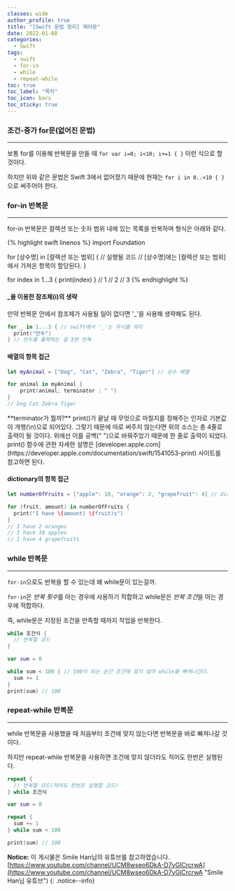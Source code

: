 ```yaml
---
classes: wide
author_profile: true
title: "[Swift 문법 정리] 제어문"
date: 2022-01-08
categories:
  - Swift
tags:
  - swift
  - for-in
  - while
  - repeat-while
toc: true
toc_label: "목차"
toc_icon: bars
toc_sticky: true
---
```


### 조건-증가 for문(없어진 문법)

---

보통 for를 이용해 반복문을 만들 때 `for var i=0; i<10; i+=1 { }` 이런 식으로 할 것이다.

하지만 위와 같은 문법은 Swift 3에서 없어졌기 때문에 현재는 `for i in 0..<10 { }`으로 써주어야 한다.

### for-in 반복문

---

for-in 반복문은 컬렉션 또는 숫자 범위 내에 있는 목록을 반복하며 형식은 아래와 같다.

{% highlight swift linenos %}
import Foundation

for [상수명] in [컬렉션 또는 범위] {
    // 실행될 코드
    // [상수명]에는 [컬렉션 또는 범위]에서 가져온 항목이 할당된다.
}

for index in 1...3 {
    print(index)
}
// 1
// 2
// 3
{% endhighlight %}

#### _을 이용한 참조체(i)의 생략

만약 반복문 안에서 참조체가 사용될 일이 없다면 '_'을 사용해 생략해도 된다.

```swift
for _ in 1...3 { // swift에서 '_'는 무시를 의미
  print("만두")
} // 만두를 출력하는 걸 3번 반복
```

#### 배열의 항목 접근

```swift
let myAnimal = ["Dog", "Cat", "Zebra", "Tiger"] // 상수 배열

for animal in myAnimal {
    print(animal, terminator : " ")
}
// Dog Cat Zebra Tiger
```

<div class="notice--primary" markdown="1">
**terminator가 뭘까?** print()가 끝날 때 무엇으로 마칠지를 정해주는 인자로 기본값이 개행(\n)으로 되어있다. 그렇기 때문에 따로 써주지 않는다면 위의 소스는 총 4줄로 출력이 될 것이다. 위에선 이를 공백(" ")으로 바꿔주었기 때문에 한 줄로 출력이 되었다. print() 함수에 관한 자세한 설명은 [developer.apple.com](https://developer.apple.com/documentation/swift/1541053-print) 사이트를 참고하면 된다.
</div>

#### dictionary의 항목 접근

```swift
let numberOfFruits = ["apple": 10, "orange": 2, "grapefruit": 4] // dictionary는 [key: value] 형식의 배열이다.

for (fruit, amount) in numberOfFruits {
  print("I have \(amount) \(fruit)s")
}
// I have 2 oranges
// I have 10 apples
// I have 4 grapefruits
```

### while 반복문

---

`for-in`으로도 반복을 할 수 있는데 왜 while문이 있는걸까.

`for-in`은 *반복 횟수*를 아는 경우에 사용하기 적합하고 while문은 *반복 조건*을 아는 경우에 적합하다.

즉, while문은 지정된 조건을 만족할 때까지 작업을 반복한다.

```swift
while 조건식 {
  // 반복할 코드
}

var sum = 0

while sum < 100 { // 100이 되는 순간 조건에 맞지 않아 while을 빠져나간다.
  sum += 1
}
print(sum) // 100
```

### repeat-while 반복문

---

while 반복문을 사용했을 때 처음부터 조건에 맞지 않는다면 반복문을 바로 빠져나갈 것이다.

하지만 repeat-while 반복문을 사용하면 조건에 맞지 않더라도 적어도 한번은 실행된다.

```swift
repeat {
  // 반복할 코드(적어도 한번은 실행할 코드)
} while 조건식

var sum = 0

repeat {
  sum += 1
} while sum < 100

print(sum) // 100
```



**Notice:** 이 게시물은 Smile Han님의 유튜브를 참고하였습니다.<br>
[https://www.youtube.com/channel/UCM8wseo6DkA-D7yGlCrcrwA](https://www.youtube.com/channel/UCM8wseo6DkA-D7yGlCrcrwA "Smile Han님 유튜브")
{: .notice--info}